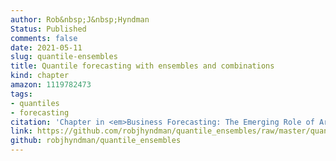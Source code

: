 ```yaml
---
author: Rob&nbsp;J&nbsp;Hyndman
Status: Published
comments: false
date: 2021-05-11
slug: quantile-ensembles
title: Quantile forecasting with ensembles and combinations
kind: chapter
amazon: 1119782473
tags:
- quantiles
- forecasting
citation: 'Chapter in <em>Business Forecasting: The Emerging Role of Artificial Intelligence and Machine Learning</em>, eds. Gilliland, Tashman & Sglavo. pp.371-375, John Wiley & Sons'
link: https://github.com/robjhyndman/quantile_ensembles/raw/master/quantile_ensembles.pdf
github: robjhyndman/quantile_ensembles
---
```



